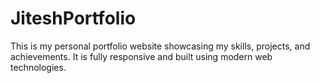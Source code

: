# JiteshPortfolio
This is my personal portfolio website showcasing my skills, projects, and achievements. It is fully responsive and built using modern web technologies.
